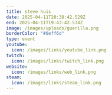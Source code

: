 ```yaml
---
title: steve huis
date: 2025-04-11T20:38:42.529Z
end: 2025-04-11T19:43:42.534Z
image: /images/uploads/guerilla.png
borderColor: "#0eff6d"
type: event
youtube:
  icon: /images/links/youtube_link.png
twitch:
  icon: /images/links/twitch_link.png
website:
  icon: /images/links/web_link.png
steam:
  icon: /images/links/steam_link.png
---
```

